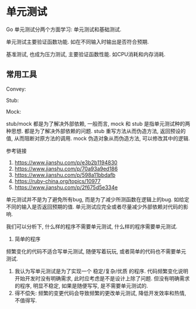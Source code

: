 # 单元测试
Go 单元测试分两个方面学习: 单元测试和基础测试.

单元测试主要验证函数功能. 如在不同输入时输出是否符合预期.

基准测试, 也成为压力测试, 主要验证函数性能. 如CPU消耗和内存消耗.

## 常用工具

Convey:

Stub:

Mock: 

stub/mock 都是为了解决外部依赖, 一般而言, mock 和 stub 是指单元测试种的两种思想. 都是为了解决外部依赖的问题.
stub 重写方法从而伪造方法, 返回预设的值, 从而阻断对原方法的调用.
mock 伪造对象从而伪造方法, 可以修改其中的逻辑.

参考链接
1. https://www.jianshu.com/p/e3b2b1194830
2. https://www.jianshu.com/p/70a93a9ed186
3. https://www.jianshu.com/p/598a11bbdafb
4. https://ruby-china.org/topics/10977
5. https://www.jianshu.com/p/2f675d5e334e

单元测试并不是为了避免所有bug, 而是为了减少所测函数在逻辑上的bug. 如给定不同的输入是否返回预期的值.
单元测试应完全或者尽量减少外部依赖对代码的影响.

我们可以分析下, 什么样的程序不需要单元测试, 什么样的程序需要单元测试.
1. 简单的程序

频繁变化的代码不适合写单元测试, 随便写着玩玩, 或者简单的代码也不需要单元测试.
1. 我认为写单元测试是为了实现一个 稳定/复杂/优质 的程序. 代码频繁变化说明开始开发时没有明确需求, 此时应考虑是不是设计上除了问题.  但没有明确需求的程序, 明显不稳定, 如果是随便写写, 是不需要单元测试的.
2. 得不偿失: 频繁的变更代码会导致频繁的更改单元测试, 降低开发效率和热情, 不值得写.
